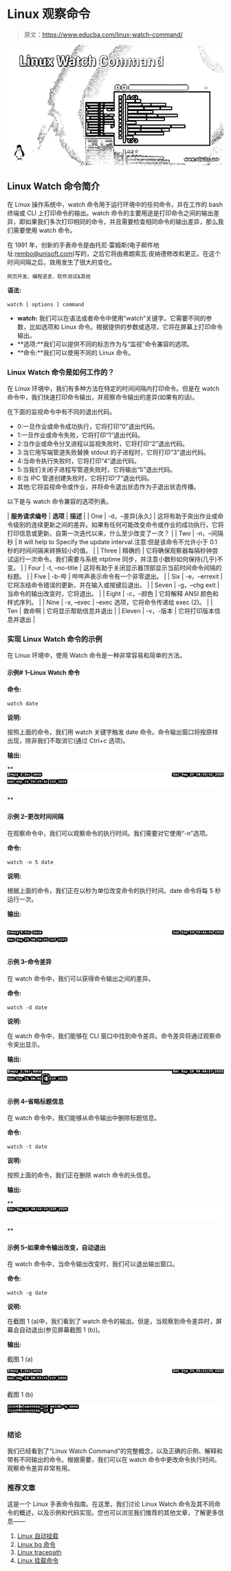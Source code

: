 # Linux 观察命令

> 原文：<https://www.educba.com/linux-watch-command/>

![Linux Watch Command](img/f55144a58a51a96ee2293a6747d214ee.png)



## Linux Watch 命令简介

在 Linux 操作系统中，watch 命令用于运行环境中的任何命令，并在工作的 bash 终端或 CLI 上打印命令的输出。watch 命令的主要用途是打印命令之间的输出差异，即如果我们多次打印相同的命令，并且需要检查相同命令的输出差异，那么我们需要使用 watch 命令。

在 1991 年，创新的手表命令是由托尼·雷姆斯(电子邮件地址:rembo@unisoft.com)写的，之后它将由弗朗索瓦·皮纳德修改和更正。在这个时间间隔之后，效用发生了很大的变化。

<small>网页开发、编程语言、软件测试&其他</small>

**语法:**

`watch [ options ] command`

*   **watch:** 我们可以在语法或者命令中使用“watch”关键字。它需要不同的参数，比如选项和 Linux 命令。根据提供的参数或选项，它将在屏幕上打印命令输出。
*   **选项:**我们可以提供不同的标志作为与“监视”命令兼容的选项。
*   **命令:**我们可以使用不同的 Linux 命令。

### Linux Watch 命令是如何工作的？

在 Linux 环境中，我们有多种方法在特定的时间间隔内打印命令。但是在 watch 命令中，我们快速打印命令输出，并观察命令输出的差异(如果有的话)。

在下面的监视命令中有不同的退出代码。

*   0:一旦作业或命令成功执行，它将打印“0”退出代码。
*   1:一旦作业或命令失败，它将打印“1”退出代码。
*   2:当作业或命令分叉进程以监视失败时，它将打印“2”退出代码。
*   3:当它用写端管道失败替换 stdout 的子进程时，它将打印“3”退出代码。
*   4:当命令执行失败时，它将打印“4”退出代码。
*   5:当我们关闭子进程写管道失败时，它将输出“5”退出代码。
*   6:当 IPC 管道创建失败时，它将打印“7”退出代码。
*   其他:它将监视命令或作业，并将命令退出状态作为子退出状态传播。

以下是与 watch 命令兼容的选项列表。

| **服务请求编号** | **选项** | **描述** |
| One | -d，–差异[永久] | 这将有助于突出作业或命令级别的连续更新之间的差异。如果有任何可能改变命令或作业的成功执行，它将打印信息或更新。自第一次迭代以来，什么至少改变了一次？ |
| Two | -n，–间隔秒 | It will help to Specify the update interval.注意:但是该命令不允许小于 0.1 秒的时间间隔来转换较小的值。 |
| Three | 精确的 | 它将确保观察器每隔秒钟尝试运行一次命令。我们需要与系统 ntptime 同步，并注意小数秒如何保持(几乎)不变。 |
| Four | -t, –no-title | 这将有助于关闭显示器顶部显示当前时间命令间隔的标题。 |
| Five | -b-哔 | 哔哔声表示命令有一个非零退出。 |
| Six | -e，–errexit | 它将冻结命令错误的更新，并在输入或按键后退出。 |
| Seven | -g，–chg exit | 当命令的输出改变时，它将退出。 |
| Eight | -c，–颜色 | 它将解释 ANSI 颜色和样式序列。 |
| Nine | -x, –exec | –exec 选项，它将命令传递给 exec (2)。 |
| Ten | 救命啊 | 它将显示帮助信息并退出 |
| Eleven | -v，-版本 | 它将打印版本信息并退出 |

### 实现 Linux Watch 命令的示例

在 Linux 环境中，使用 Watch 命令是一种非常容易和简单的方法。

#### 示例# 1–Linux Watch 命令

**命令:**

`watch date`

**说明:**

按照上面的命令，我们用 watch 关键字触发 date 命令。命令输出窗口将按原样出现，除非我们不取消它(通过 Ctrl+c 选项)。

**输出:**

**![Linux Watch Command 1-1](img/4bf53f80d5b1b49ff390b93b39922b3a.png)

** 

#### 示例 2–更改时间间隔

在观察命令中，我们可以观察命令的执行时间。我们需要对它使用“-n”选项。

**命令:**

`watch -n 5 date`

**说明:**

根据上面的命令，我们正在以秒为单位改变命令的执行时间。date 命令将每 5 秒运行一次。

**输出:**

## ![Linux Watch Command 1-2](img/b4eb292f06afd2da5b285375869ae4e7.png)



#### 示例 3–命令差异

在 watch 命令中，我们可以获得命令输出之间的差异。

**命令:**

`watch -d date`

**说明:**

在 watch 命令中，我们能够在 CLI 窗口中找到命令差异。命令差异将通过观察命令突出显示。

**输出:**

![command difference on the CLI window](img/4e53a248dc611255c08ea8fadb80ab0c.png)



#### 示例 4–省略标题信息

在 watch 命令中，我们能够从命令输出中删除标题信息。

**命令:**

`watch -t date`

**说明:**

按照上面的命令，我们正在删除 watch 命令的头信息。

**输出:**

**![watch command 4](img/9a6252b5c7d0a4cd0465ffa93c64357d.png)

** 

#### 示例 5–如果命令输出改变，自动退出

在 watch 命令中，当命令输出改变时，我们可以退出输出窗口。

**命令:**

`watch -g date`

**说明:**

在截图 1 (a)中，我们看到了 watch 命令的输出。但是，当观察到命令差异时，屏幕会自动退出(参见屏幕截图 1 (b))。

**输出:**

截图 1 (a)

![Auto Exit if Command Output Change](img/4a95d8b3a017ba7e393c8edf65e6d77d.png)



截图 1 (b)

![root watch](img/a1dc37a4ee1bccefb2a8b88c37a9f934.png)



### 结论

我们已经看到了“Linux Watch Command”的完整概念，以及正确的示例、解释和带有不同输出的命令。根据需要，我们可以在 watch 命令中更改命令执行时间。观察命令差异非常有用。

### 推荐文章

这是一个 Linux 手表命令指南。在这里，我们讨论 Linux Watch 命令及其不同命令的概述，以及示例和代码实现。您也可以浏览我们推荐的其他文章，了解更多信息——

1.  [Linux 自动挂载](https://www.educba.com/linux-automount/)
2.  [Linux bg 命令](https://www.educba.com/linux-bg-command/)
3.  [Linux tracepath](https://www.educba.com/linux-tracepath/)
4.  [Linux 挂载命令](https://www.educba.com/linux-mount-command/)





